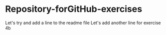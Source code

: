 # Repository-forGitHub-exercises
Let's try and add a line to the readme file
Let's add another line for exercise 4b
